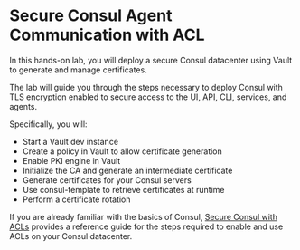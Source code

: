 # Secure Consul Agent Communication with ACL

In this hands-on lab, you will deploy a secure Consul datacenter using Vault to generate and manage certificates.

The lab will guide you through the steps necessary to deploy Consul with TLS encryption enabled to secure access to the UI, API, CLI, services, and agents.

Specifically, you will:

- Start a Vault dev instance
- Create a policy in Vault to allow certificate generation
- Enable PKI engine in Vault
- Initialize the CA and generate an intermediate certificate
- Generate certificates for your Consul servers
- Use consul-template to retrieve certificates at runtime
- Perform a certificate rotation

If you are already familiar with the basics of Consul, [Secure Consul with ACLs](https://learn.hashicorp.com/consul/security-networking/production-acls) provides a reference guide for the steps required to enable and use ACLs on your Consul datacenter.
